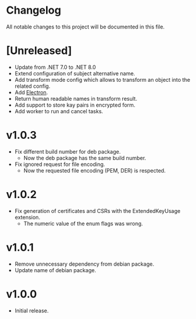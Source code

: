 # Changelog

All notable changes to this project will be documented in this file.

# [Unreleased]

- Update from .NET 7.0 to .NET 8.0
- Extend configuration of subject alternative name.
- Add transform mode config which allows to transform an object into the related config.
- Add [Electron](https://www.electronjs.org/).
- Return human readable names in transform result.
- Add support to store kay pairs in encrypted form.
- Add worker to run and cancel tasks.

# v1.0.3

- Fix different build number for deb package.
    - Now the deb package has the same build number.
- Fix ignored request for file encoding.
    - Now the requested file encoding (PEM, DER) is respected.

# v1.0.2

- Fix generation of certificates and CSRs with the ExtendedKeyUsage extension.
    - The numeric value of the enum flags was wrong.

# v1.0.1

- Remove unnecessary dependency from debian package.
- Update name of debian package.

# v1.0.0

- Initial release.
